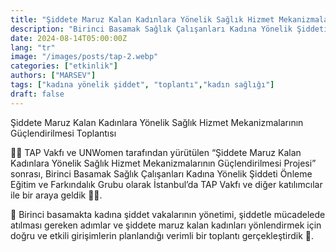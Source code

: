 ```yaml
---
title: "Şiddete Maruz Kalan Kadınlara Yönelik Sağlık Hizmet Mekanizmalarının Güçlendirilmesi Toplantısı"
description: "Birinci Basamak Sağlık Çalışanları Kadına Yönelik Şiddeti Önleme Eğitim ve Farkındalık Grubu olarak İstanbul’da TAP Vakfı ve diğer katılımcılar ile bir araya geldik"
date: 2024-08-14T05:00:00Z
lang: "tr"
image: "/images/posts/tap-2.webp"
categories: ["etkinlik"]
authors: ["MARSEV"]
tags: ["kadına yönelik şiddet", "toplantı","kadın sağlığı"]
draft: false
---
```


Şiddete Maruz Kalan Kadınlara Yönelik Sağlık Hizmet Mekanizmalarının Güçlendirilmesi Toplantısı

🙋‍♀ TAP Vakfı ve UNWomen tarafından yürütülen “Şiddete Maruz Kalan Kadınlara Yönelik Sağlık Hizmet Mekanizmalarının Güçlendirilmesi Projesi” sonrası, Birinci Basamak Sağlık Çalışanları Kadına Yönelik Şiddeti Önleme Eğitim ve Farkındalık Grubu olarak İstanbul’da TAP Vakfı ve diğer katılımcılar ile bir araya geldik 👩‍⚕.

📌 Birinci basamakta kadına şiddet vakalarının yönetimi, şiddetle mücadelede atılması gereken adımlar ve şiddete maruz kalan kadınları yönlendirmek için doğru ve etkili girişimlerin planlandığı verimli bir toplantı gerçekleştirdik 📝.
